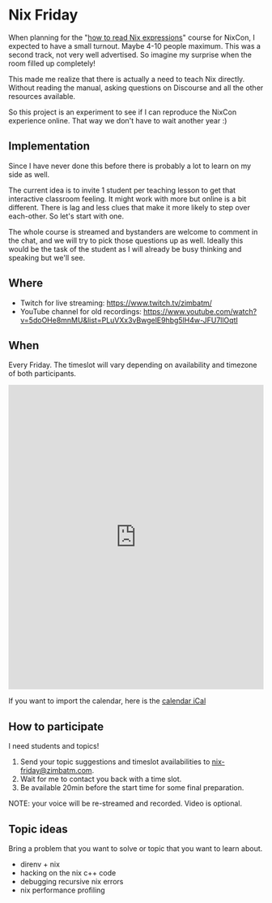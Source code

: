 # Nix Friday

When planning for the "[how to read Nix expressions][1]" course for NixCon, I
expected to have a small turnout. Maybe 4-10 people maximum. This was a
second track, not very well advertised. So imagine my surprise when the room
filled up completely!

This made me realize that there is actually a need to teach Nix directly.
Without reading the manual, asking questions on Discourse and all the other
resources available.

So this project is an experiment to see if I can reproduce the NixCon
experience online. That way we don't have to wait another year :)

## Implementation

Since I have never done this before there is probably a lot to learn on my
side as well.

The current idea is to invite 1 student per teaching lesson to get that
interactive classroom feeling. It might work with more but online is a bit
different. There is lag and less clues that make it more likely to step over
each-other. So let's start with one.

The whole course is streamed and bystanders are welcome to comment in the
chat, and we will try to pick those questions up as well. Ideally this would
be the task of the student as I will already be busy thinking and speaking but
we'll see.

## Where

* Twitch for live streaming: <https://www.twitch.tv/zimbatm/>
* YouTube channel for old recordings:
  <https://www.youtube.com/watch?v=5doOHe8mnMU&list=PLuVXx3vBwgelE9hbg5lH4w-JFU7llOqtI>

## When

Every Friday. The timeslot will vary depending on availability and timezone of
both participants.

<iframe src="https://calendar.google.com/calendar/embed?src=zimbatm.com_uil4jo9apv8segn33be0ilm4u0%40group.calendar.google.com&ctz=Europe%2FParis" style="border: 0" width="100%" height="600" frameborder="0" scrolling="no"></iframe>

If you want to import the calendar, here is the [calendar iCal](https://calendar.google.com/calendar/ical/zimbatm.com_uil4jo9apv8segn33be0ilm4u0%40group.calendar.google.com/public/basic.ics)

## How to participate

I need students and topics!

1. Send your topic suggestions and timeslot availabilities to
   [nix-friday@zimbatm.com](mailto:nix-friday@zimbatm.com).
2. Wait for me to contact you back with a time slot.
3. Be available 20min before the start time for some final preparation.

NOTE: your voice will be re-streamed and recorded. Video is optional.

## Topic ideas

Bring a problem that you want to solve or topic that you want to learn about.

* direnv + nix
* hacking on the nix c++ code
* debugging recursive nix errors
* nix performance profiling
 
[1]: https://www.youtube.com/watch?v=61MuMY9XFNo&t=1963s
